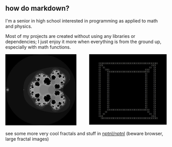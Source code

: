 ## **how do markdown?**

I'm a senior in high school interested in programming as applied to math and physics.


Most of my projects are created without using any libraries or dependencies; I just enjoy it more when everything is from the ground up, especially with math functions.

<img src="./new-cube.gif" width="48%" align="right">
<img src="./tan-star.png" width="44%">

see some more very cool fractals and stuff in [nptnl/nptnl](https://github.com/nptnl/nptnl)
(beware browser, large fractal images)
